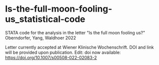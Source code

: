 # Is-the-full-moon-fooling-us_statistical-code
STATA code for the analysis in the letter "Is the full moon fooling us?" Oberndorfer, Yang, Waldhoer 2022

Letter currently accepted at Wiener Klinische Wochenschrift. DOI and link will be provided upon publication.
Edit: doi now available: https://doi.org/10.1007/s00508-022-02083-2
